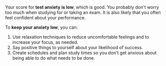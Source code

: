 Your score for **test anxiety is low**, which is good. You probably don't worry too much when studying for or taking an exam. It is also likely that you often feel confident about your performance.

To **keep your anxiety low**, you can:

1. Use relaxation techniques to reduce uncomfortable feelings and to increase your focus, as needed. 
2. Say positive things to yourself about your likelihood of success.
3. Create schedules and plan study times so you don't get anxious about being able to do what needs to be done.
